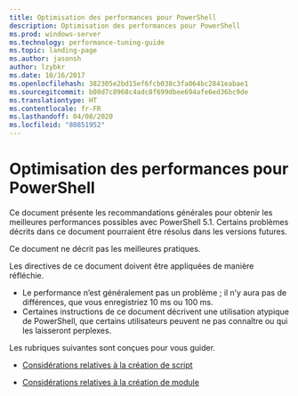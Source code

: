 ```yaml
---
title: Optimisation des performances pour PowerShell
description: Optimisation des performances pour PowerShell
ms.prod: windows-server
ms.technology: performance-tuning-guide
ms.topic: landing-page
ms.author: jasonsh
author: lzybkr
ms.date: 10/16/2017
ms.openlocfilehash: 382305e2bd15ef6fcb038c3fa064bc2841eabae1
ms.sourcegitcommit: b00d7c8968c4adc8f699dbee694afe6ed36bc9de
ms.translationtype: HT
ms.contentlocale: fr-FR
ms.lasthandoff: 04/08/2020
ms.locfileid: "80851952"
---
```

# <a name="performance-tuning-for-powershell"></a>Optimisation des performances pour PowerShell

Ce document présente les recommandations générales pour obtenir les meilleures performances possibles avec PowerShell 5.1. Certains problèmes décrits dans ce document pourraient être résolus dans les versions futures.

Ce document ne décrit pas les meilleures pratiques.

Les directives de ce document doivent être appliquées de manière réfléchie.
* Le performance n’est généralement pas un problème ; il n’y aura pas de différences, que vous enregistriez 10 ms ou 100 ms.
* Certaines instructions de ce document décrivent une utilisation atypique de PowerShell, que certains utilisateurs peuvent ne pas connaître ou qui les laisseront perplexes.

Les rubriques suivantes sont conçues pour vous guider.

-   [Considérations relatives à la création de script](script-authoring-considerations.md)

-   [Considérations relatives à la création de module](module-authoring-considerations.md)